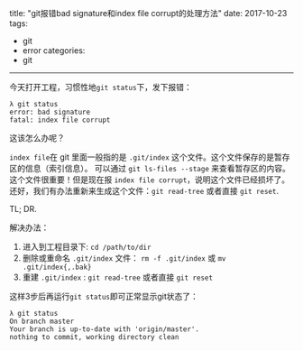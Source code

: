 title: "git报错bad signature和index file corrupt的处理方法"
date: 2017-10-23
tags:
  - git
  - error
categories: 
  - git
---

今天打开工程，习惯性地`git status`下，发下报错：

```
λ git status
error: bad signature
fatal: index file corrupt
```

这该怎么办呢？

<!-- more -->

`index file`在 git 里面一般指的是 `.git/index` 这个文件。这个文件保存的是暂存区的信息（索引信息）。
可以通过 `git ls-files --stage` 来查看暂存区的内容。这个文件很重要！但是现在报 `index file corrupt`，说明这个文件已经损坏了。
还好，我们有办法重新来生成这个文件：`git read-tree` 或者直接 `git reset`.

TL; DR.

解决办法：

1. 进入到工程目录下: `cd /path/to/dir`
2. 删除或重命名 `.git/index` 文件： `rm -f .git/index` 或 `mv .git/index{,.bak}`
3. 重建 `.git/index` : `git read-tree` 或者直接 `git reset`

这样3步后再运行`git status`即可正常显示git状态了：

```
λ git status
On branch master
Your branch is up-to-date with 'origin/master'.
nothing to commit, working directory clean
```
